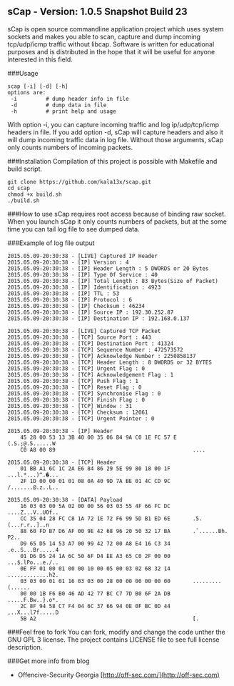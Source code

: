 sCap - Version: 1.0.5 Snapshot Build 23
----

sCap is open source commandline application project which uses system sockets and makes you able to scan, capture and dump incoming tcp/udp/icmp traffic without libcap. Software is written for educational purposes and is distributed in the hope that it will be useful for anyone interested in this field.

###Usage
```
scap [-i] [-d] [-h]
options are:
 -i         # dump header info in file
 -d         # dump data in file
 -h         # print help and usage
```

With option -i, you can capture incoming traffic and log ip/udp/tcp/icmp headers in file. If you add option -d, sCap will capture headers and also it will dump incoming traffic data in log file. Without those arguments, sCap only counts numbers of incoming packets.

###Installation
Compilation of this project is possible with Makefile and build script.
```
git clone https://github.com/kala13x/scap.git
cd scap
chmod +x build.sh
./build.sh
```

###How to use
sCap requires root access because of binding raw socket. When you launch sCap it only counts numbers of packets, but at the some time you can tail log file to see dumped data. 

###Example of log file output
```
2015.05.09-20:30:38 - [LIVE] Captured IP Header
2015.05.09-20:30:38 - [IP] Version : 4
2015.05.09-20:30:38 - [IP] Header Length : 5 DWORDS or 20 Bytes
2015.05.09-20:30:38 - [IP] Type Of Service : 40
2015.05.09-20:30:38 - [IP] Total Length : 83 Bytes(Size of Packet)
2015.05.09-20:30:38 - [IP] Identification : 4923
2015.05.09-20:30:38 - [IP] TTL : 53
2015.05.09-20:30:38 - [IP] Protocol : 6
2015.05.09-20:30:38 - [IP] Checksum : 46234
2015.05.09-20:30:38 - [IP] Source IP : 192.30.252.87
2015.05.09-20:30:38 - [IP] Destination IP : 192.168.0.137

2015.05.09-20:30:38 - [LIVE] Captured TCP Packet
2015.05.09-20:30:38 - [TCP] Source Port : 443
2015.05.09-20:30:38 - [TCP] Destination Port : 41324
2015.05.09-20:30:38 - [TCP] Sequence Number : 472573572
2015.05.09-20:30:38 - [TCP] Acknowledge Number : 2250858137
2015.05.09-20:30:38 - [TCP] Header Length : 8 DWORDS or 32 BYTES
2015.05.09-20:30:38 - [TCP] Urgent Flag : 0
2015.05.09-20:30:38 - [TCP] Acknowledgement Flag : 1
2015.05.09-20:30:38 - [TCP] Push Flag : 1
2015.05.09-20:30:38 - [TCP] Reset Flag : 0
2015.05.09-20:30:38 - [TCP] Synchronise Flag : 0
2015.05.09-20:30:38 - [TCP] Finish Flag : 0
2015.05.09-20:30:38 - [TCP] Window : 31
2015.05.09-20:30:38 - [TCP] Checksum : 12061
2015.05.09-20:30:38 - [TCP] Urgent Pointer : 0

2015.05.09-20:30:38 - [IP] Header
    45 28 00 53 13 3B 40 00 35 06 B4 9A C0 1E FC 57 E     (.S.;@.5......W
    C0 A8 00 89                                           ....
    
2015.05.09-20:30:38 - [TCP] Header
    01 BB A1 6C 1C 2A E6 84 86 29 5E 99 80 18 00 1F       ...l.*...)^.�...
    2F 1D 00 00 01 01 08 0A 40 9D 7A BE 01 4C CD 9C       /.......@.z..L..

2015.05.09-20:30:38 - [DATA] Payload
    16 03 03 00 5A 02 00 00 56 03 03 55 4F 66 FC DC       ....Z...V..UOf..
    CC 35 04 28 FC C8 1A 72 1E 72 F6 99 5D B1 ED 6E       .5.(...r.r..]..n
    88 60 FD B7 D6 AF 00 9E 42 68 96 20 50 32 17 BA       .`......Bh. P2..
    D9 65 D5 14 53 A7 00 99 42 72 00 A8 E4 16 C3 34       .e..S...Br.....4
    01 D6 D5 24 1A 6C 50 6F D4 EE A3 65 C0 2F 00 00       ...$.lPo...e./..
    0E FF 01 00 01 00 00 10 00 05 00 03 02 68 32 14       .............h2.
    03 03 00 01 01 16 03 03 00 28 00 00 00 00 00 00       .........(......
    00 00 1B F6 B0 46 AD 42 77 BC C7 7D B0 6F 2A DB       .....F.Bw..}.o*.
    2C 8F 94 58 C7 F4 04 6C 37 66 94 0E 0F BC 0D 44       ,..X...l7f.....D
    5B A2                                                 [.
```

###Feel free to fork
You can fork, modify and change the code unther the GNU GPL 3 license. The project contains LICENSE file to see full license description.

###Get more info from blog
- Offencive-Security Georgia [http://off-sec.com/](http://off-sec.com)
